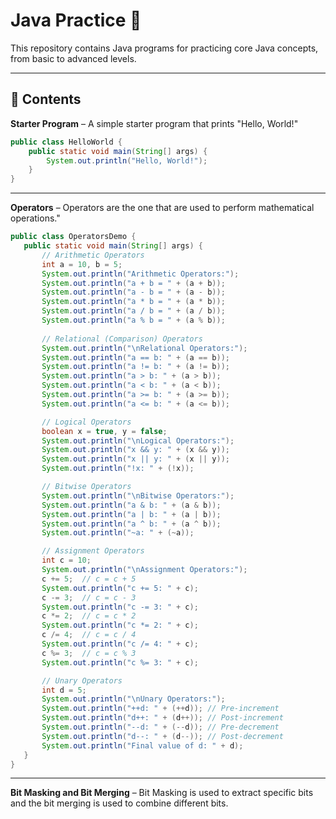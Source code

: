 # Java Practice 🚀
This repository contains Java programs for practicing core Java concepts, from basic to advanced levels.

---

## 📌 Contents
 **Starter Program** – A simple starter program that prints "Hello, World!" 
    
```java
public class HelloWorld {
    public static void main(String[] args) {
        System.out.println("Hello, World!");
    }
}

```

---

 **Operators** – Operators are the one that are used to perform mathematical operations."

 ```java
public class OperatorsDemo {
    public static void main(String[] args) {
        // Arithmetic Operators
        int a = 10, b = 5;
        System.out.println("Arithmetic Operators:");
        System.out.println("a + b = " + (a + b));
        System.out.println("a - b = " + (a - b));
        System.out.println("a * b = " + (a * b));
        System.out.println("a / b = " + (a / b));
        System.out.println("a % b = " + (a % b));
        
        // Relational (Comparison) Operators
        System.out.println("\nRelational Operators:");
        System.out.println("a == b: " + (a == b));
        System.out.println("a != b: " + (a != b));
        System.out.println("a > b: " + (a > b));
        System.out.println("a < b: " + (a < b));
        System.out.println("a >= b: " + (a >= b));
        System.out.println("a <= b: " + (a <= b));

        // Logical Operators
        boolean x = true, y = false;
        System.out.println("\nLogical Operators:");
        System.out.println("x && y: " + (x && y));
        System.out.println("x || y: " + (x || y));
        System.out.println("!x: " + (!x));

        // Bitwise Operators
        System.out.println("\nBitwise Operators:");
        System.out.println("a & b: " + (a & b));
        System.out.println("a | b: " + (a | b));
        System.out.println("a ^ b: " + (a ^ b));
        System.out.println("~a: " + (~a));

        // Assignment Operators
        int c = 10;
        System.out.println("\nAssignment Operators:");
        c += 5;  // c = c + 5
        System.out.println("c += 5: " + c);
        c -= 3;  // c = c - 3
        System.out.println("c -= 3: " + c);
        c *= 2;  // c = c * 2
        System.out.println("c *= 2: " + c);
        c /= 4;  // c = c / 4
        System.out.println("c /= 4: " + c);
        c %= 3;  // c = c % 3
        System.out.println("c %= 3: " + c);

        // Unary Operators
        int d = 5;
        System.out.println("\nUnary Operators:");
        System.out.println("++d: " + (++d)); // Pre-increment
        System.out.println("d++: " + (d++)); // Post-increment
        System.out.println("--d: " + (--d)); // Pre-decrement
        System.out.println("d--: " + (d--)); // Post-decrement
        System.out.println("Final value of d: " + d);
    }
}

```

 ---

 **Bit Masking and Bit Merging** – Bit Masking is used to extract specific bits and the bit merging is used to combine different bits.